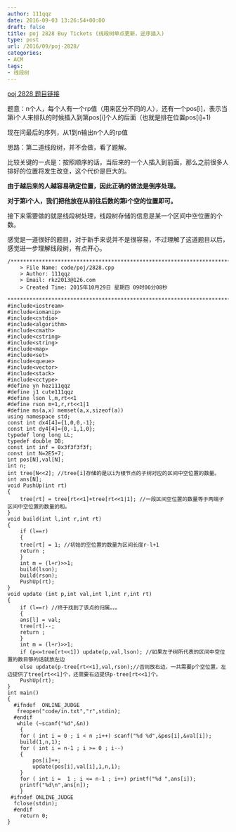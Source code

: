 ```yaml
---
author: 111qqz
date: 2016-09-03 13:26:54+00:00
draft: false
title: poj 2828 Buy Tickets (线段树单点更新，逆序插入)
type: post
url: /2016/09/poj-2828/
categories:
- ACM
tags:
- 线段树
---
```


[poj 2828 题目链接](http://poj.org/problem?id=2828)

题意：n个人，每个人有一个rp值（用来区分不同的人），还有一个pos[i]，表示当第i个人来排队的时候插入到第pos[i]个人的后面（也就是排在位置pos[i]+1)

现在问最后的序列，从1到n输出n个人的rp值



思路：第二道线段树，并不会做，看了题解。

比较关键的一点是：按照顺序的话，当后来的一个人插入到前面，那么之前很多人排好的位置将发生改变，这个代价是巨大的。

**由于越后来的人越容易确定位置，因此正确的做法是倒序处理。**

**对于第i个人，我们把他放在从前往后数的第i个空的位置即可。**

接下来需要做的就是线段树处理，线段树存储的信息是某一个区间中空位置的个数。



感觉是一道很好的题目，对于新手来说并不是很容易，不过理解了这道题目以后，感觉进一步理解线段树，有点开心。

    
    /*************************************************************************
    	> File Name: code/poj/2828.cpp
    	> Author: 111qqz
    	> Email: rkz2013@126.com 
    	> Created Time: 2015年10月29日 星期四 09时00分08秒
     ************************************************************************/
    #include<iostream>
    #include<iomanip>
    #include<cstdio>
    #include<algorithm>
    #include<cmath>
    #include<cstring>
    #include<string>
    #include<map>
    #include<set>
    #include<queue>
    #include<vector>
    #include<stack>
    #include<cctype>
    #define yn hez111qqz
    #define j1 cute111qqz
    #define lson l,m,rt<<1
    #define rson m+1,r,rt<<1|1
    #define ms(a,x) memset(a,x,sizeof(a))
    using namespace std;
    const int dx4[4]={1,0,0,-1};
    const int dy4[4]={0,-1,1,0};
    typedef long long LL;
    typedef double DB;
    const int inf = 0x3f3f3f3f;
    const int N=2E5+7;
    int pos[N],val[N];
    int n;
    int tree[N<<2]; //tree[i]存储的是以i为根节点的子树对应的区间中空位置的数量。
    int ans[N];
    void PushUp(int rt)
    {
        tree[rt] = tree[rt<<1]+tree[rt<<1|1]; //一段区间空位置的数量等于两端子区间中空位置的数量的和。
    }
    void build(int l,int r,int rt)
    {
        if (l==r)
        {
    	tree[rt] = 1; //初始的空位置的数量为区间长度r-l+1
    	return ;
        }
        int m = (l+r)>>1;
        build(lson);
        build(rson);
        PushUp(rt);
    }
    void update (int p,int val,int l,int r,int rt)
    {
        if (l==r) //终于找到了该点的归属。。。
        {
    	ans[l] = val;
    	tree[rt]--;
    	return ;
        }
        int m = (l+r)>>1;
        if (p<=tree[rt<<1]) update(p,val,lson); //如果左子树所代表的区间中空位置的数目够的话就放左边
        else update(p-tree[rt<<1],val,rson);//否则放右边，一共需要p个空位置，左边提供了tree[rt<<1]个，还需要右边提供p-tree[rt<<1]个。
        PushUp(rt);
    }
    int main()
    {
      #ifndef  ONLINE_JUDGE 
       freopen("code/in.txt","r",stdin);
      #endif
       while (~scanf("%d",&n))
        {
    	for ( int i = 0 ; i < n ;i++) scanf("%d %d",&pos[i],&val[i]);
    	build(1,n,1);
    	for ( int i = n-1 ; i >= 0 ; i--)
    	{
    	    pos[i]++;
    	    update(pos[i],val[i],1,n,1);
    	}
    	for ( int i =  1 ; i <= n-1 ; i++) printf("%d ",ans[i]);
    	printf("%d\n",ans[n]);
        }
     #ifndef ONLINE_JUDGE  
      fclose(stdin);
      #endif
    	return 0;
    }
    







